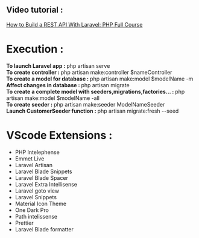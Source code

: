 <h2>Video tutorial : </h2> <a href="https://www.youtube.com/watch?v=YGqCZjdgJJk">How to Build a REST API With Laravel: PHP Full Course</a><br>
<h1>Execution : </h1>
<b>To launch Laravel app : </b> <span>php artisan serve</span><br>
<b>To create controller : </b> <span>php artisan make:controller $nameController</span><br>
<b>To create a model for database : </b> <span>php artisan make:model $modelName -m</span><br>
<b>Affect changes in database :   </b> <span>php artisan migrate</span><br>
<b>To create a complete model with seeders,migrations,factories... : </b> <span>php artisan make:model $modelName -all</span><br>
<b>To create seeder : </b> <span>php artisan make:seeder ModelNameSeeder</span><br>
<b>Launch CustomerSeeder function : </b> <span>php artisan migrate:fresh --seed</span><br>


<h1>VScode Extensions : </h1>
<ul>
    <li>PHP Intelephense</li>
    <li>Emmet Live</li>
    <li>Laravel Artisan</li>
    <li>Laravel Blade Snippets</li>
    <li>Laravel Blade Spacer</li>
    <li>Laravel Extra Intellisense</li>
    <li>Laravel goto view</li>
    <li>Laravel Snippets</li>
    <li>Material Icon Theme</li>
    <li>One Dark Pro</li>
    <li>Path intelissense</li>
    <li>Prettier</li>
    <li>Laravel Blade formatter</li>
</ul>

